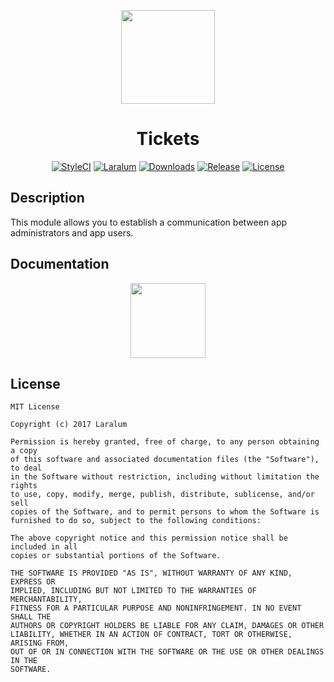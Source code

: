 <p align="center"><a href="https://laralum.com"><img height="150" src="https://avatars1.githubticketcontent.com/u/22253051"></a></p>

<h1 align="center">Tickets</h1>

<p align="center">
<a href="https://styleci.io/repos/81872555"><img src="https://styleci.io/repos/81872555/shield?style=flat&branch=master" alt="StyleCI"></a>
<a href="https://github.com/laralum"><img src="https://img.shields.io/badge/Built%20For-Laralum-orange.svg" alt="Laralum"></a>
<a href="https://github.com/laralum/Tickets"><img src="https://poser.pugx.org/laralum/tickets/d/total.svg" alt="Downloads"></a>
<a href="https://github.com/Laralum/Tickets/releases"><img src="https://poser.pugx.org/laralum/tickets/v/stable.svg" alt="Release"></a>
<a href="https://raw.githubticketcontent.com/Laralum/Tickets/master/LICENSE"><img src="https://poser.pugx.org/laralum/tickets/license.svg" alt="License"></a>
</p>

## Description

This module allows you to establish a communication between app administrators and app users.

## Documentation

<p align="center">
<a href="https://laralum.com/docs/tickets"><img height="120" src="http://i.imgur.com/47WnADd.png"></a>
</p>

## License

```
MIT License

Copyright (c) 2017 Laralum

Permission is hereby granted, free of charge, to any person obtaining a copy
of this software and associated documentation files (the "Software"), to deal
in the Software without restriction, including without limitation the rights
to use, copy, modify, merge, publish, distribute, sublicense, and/or sell
copies of the Software, and to permit persons to whom the Software is
furnished to do so, subject to the following conditions:

The above copyright notice and this permission notice shall be included in all
copies or substantial portions of the Software.

THE SOFTWARE IS PROVIDED "AS IS", WITHOUT WARRANTY OF ANY KIND, EXPRESS OR
IMPLIED, INCLUDING BUT NOT LIMITED TO THE WARRANTIES OF MERCHANTABILITY,
FITNESS FOR A PARTICULAR PURPOSE AND NONINFRINGEMENT. IN NO EVENT SHALL THE
AUTHORS OR COPYRIGHT HOLDERS BE LIABLE FOR ANY CLAIM, DAMAGES OR OTHER
LIABILITY, WHETHER IN AN ACTION OF CONTRACT, TORT OR OTHERWISE, ARISING FROM,
OUT OF OR IN CONNECTION WITH THE SOFTWARE OR THE USE OR OTHER DEALINGS IN THE
SOFTWARE.
```
